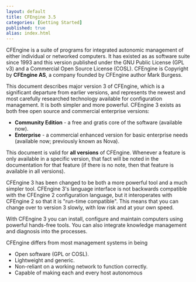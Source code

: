 ```yaml
---
layout: default
title: CFEngine 3.5 
categories: [Getting Started]
published: true
alias: index.html
---
```


CFEngine is a suite of programs for integrated autonomic management
of either individual or networked computers. It has existed as as
software suite since 1993 and this version published under the GNU
Public License (GPL v3) and a Commercial Open Source License
(COSL). CFEngine is Copyright by **CFEngine AS**, a company founded
by CFEngine author Mark Burgess.

This document describes major version 3 of CFEngine, which is a
significant departure from earlier versions, and represents the
newest and most carefully researched technology available for
configuration management. It is both simpler and more powerful.
CFEngine 3 exists as both free open source and commercial
enterprise versions:

-   **Community Edition** - a free and gratis core of the software
    (available now).
-   **Enterprise** - a commercial enhanced version for basic
    enterprise needs (available now; previously known as Nova).

This document is valid for **all versions** of CFEngine. Whenever a
feature is only available in a specific version, that fact will be
noted in the documentation for that feature (if there is no note,
then that feature is available in all versions).

CFEngine 3 has been changed to be both a more powerful tool and a
much simpler tool. CFEngine 3's language interface is not backwards
compatible with the CFEngine 2 configuration language, but it
interoperates with CFEngine 2 so that it is "run-time compatible".
This means that you can change over to version 3 slowly, with low
risk and at your own speed.

With CFEngine 3 you can install, configure and maintain computers
using powerful hands-free tools. You can also integrate knowledge
management and diagnosis into the processes.

CFEngine differs from most management systems in being

-   Open software (GPL or COSL).
-   Lightweight and generic.
-   Non-reliant on a working network to function correctly.
-   Capable of making each and every host autonomous

